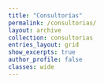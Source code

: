 ```yaml
---
title: "Consultorías"
permalink: /consultorias/
layout: archive
collection: consultorias
entries_layout: grid
show_excerpts: true
author_profile: false
classes: wide
---
```

